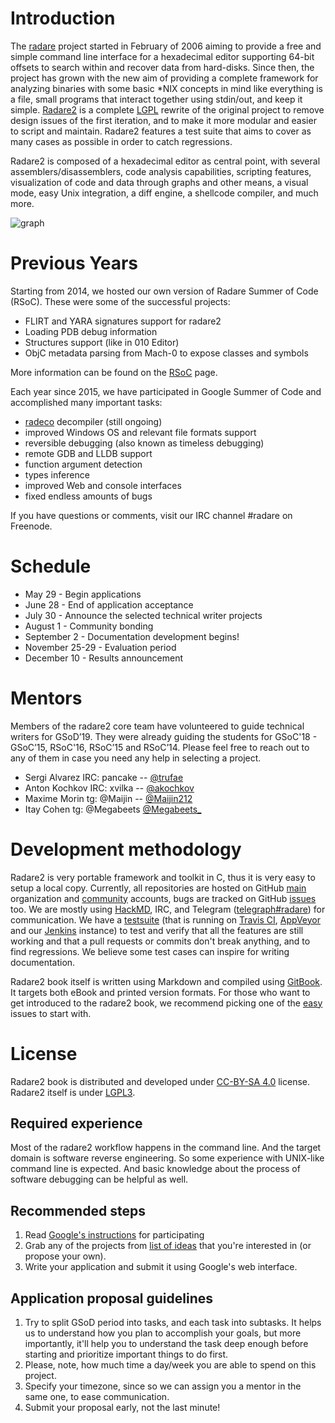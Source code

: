 # Introduction

The [radare](http://rada.re/) project started in February of 2006 aiming to provide a free and simple command line interface for a hexadecimal editor supporting 64-bit offsets to search within and recover data from hard-disks.
Since then, the project has grown with the new aim of providing a complete framework for analyzing binaries with some basic \*NIX concepts in mind like everything is a file, small programs that interact together using stdin/out, and keep it simple.
[Radare2](https://github.com/radare/radare2) is a complete [LGPL]( https://opensource.org/licenses/lgpl-license ) rewrite of the original project to remove design issues of the first iteration, and to make it more modular and easier to script and maintain. Radare2 features a test suite that aims to cover as many cases as possible in order to catch regressions.

Radare2 is composed of a hexadecimal editor as central point, with several assemblers/disassemblers, code analysis capabilities, scripting features, visualization of code and data through graphs and other means, a visual mode, easy Unix integration, a diff engine, a shellcode compiler, and much more.

![graph](http://radare.org/img/radare2_graph.jpg)

# Previous Years

Starting from 2014, we hosted our own version of Radare Summer of Code (RSoC). These were some of the successful projects:

 - FLIRT and YARA signatures support for radare2
 - Loading PDB debug information
 - Structures support (like in 010 Editor)
 - ObjC metadata parsing from Mach-0 to expose classes and symbols

More information can be found on the [RSoC](http://rada.re/rsoc) page.

Each year since 2015, we have participated in Google Summer of Code and accomplished many important
tasks:

 - [radeco](https://github.com/radare/radeco) decompiler (still ongoing)
 - improved Windows OS and relevant file formats support
 - reversible debugging (also known as timeless debugging)
 - remote GDB and LLDB support
 - function argument detection
 - types inference
 - improved Web and console interfaces
 - fixed endless amounts of bugs

If you have questions or comments, visit our IRC channel #radare on Freenode.

# Schedule

- May 29 - Begin applications
- June 28 - End of application acceptance
- July 30 - Announce the selected technical writer projects
- August 1 - Community bonding
- September 2 - Documentation development begins!
- November 25-29 - Evaluation period
- December 10 - Results announcement

# Mentors

Members of the radare2 core team have volunteered to guide technical writers for GSoD’19. They were already guiding the students for GSoC'18 - GSoC’15, RSoC'16, RSoC’15 and RSoC’14. Please feel free to reach out to any of them in case you need any help in selecting a project.

- Sergi Alvarez IRC: pancake -- [@trufae](https://twitter.com/trufae)
- Anton Kochkov IRC: xvilka -- [@akochkov](https://twitter.com/akochkov)
- Maxime Morin tg: @Maijin -- [@Maijin212](https://twitter.com/Maijin212)
- Itay Cohen tg: @Megabeets [@Megabeets\_](https://twitter.com/Megabeets_)

# Development methodology

Radare2 is very portable framework and toolkit in C, thus it is very easy to setup a local copy.
Currently, all repositories are hosted on GitHub [main](https://github.com/radare/) organization and [community](https://github.com/radareorg) accounts, bugs are tracked on GitHub [issues](https://github.com/radare/radare2/issues) too. We are mostly using [HackMD](https://hackmd.io), IRC, and Telegram ([telegraph#radare](https://t.me/radare)) for communication.
We have a [testsuite](https://github.com/radare/radare2-regressions) (that is running on [Travis CI](https://travis-ci.org/radare/radare2/), [AppVeyor](https://ci.appveyor.com/project/radare/radare2) and our [Jenkins](http://ci.rada.re/) instance) to test and verify that all the features are still working and that a pull requests or commits don't break anything, and to find regressions.
We believe some test cases can inspire for writing documentation.

Radare2 book itself is written using Markdown and compiled using
[GitBook](https://www.gitbook.com). It targets both eBook and printed version formats.
For those who want to get introduced to the radare2 book, we recommend picking one of the [easy](https://github.com/radare/radare2book/labels/good%20first%20issue) issues to start with.

# License

Radare2 book is distributed and developed under [CC-BY-SA 4.0](https://creativecommons.org/licenses/by-nc-sa/4.0/legalcode) license. Radare2 itself is under [LGPL3](https://www.gnu.org/licenses/lgpl.html).

## Required experience

Most of the radare2 workflow happens in the command line. And the target domain is software reverse engineering. So some experience with UNIX-like command line is expected. And basic knowledge about the process of software debugging can be helpful as well.

## Recommended steps

1. Read [Google's instructions](https://developers.google.com/season-of-docs/docs/tech-writer-guide) for participating
2. Grab any of the projects from [list of ideas](https://radare.org/gsod/2019/ideas.html)  that you're interested in (or propose your own).
3. Write your application and submit it using Google's web interface.

## Application proposal guidelines

1. Try to split GSoD period into tasks, and each task into subtasks. It helps us to understand how you plan to accomplish your goals, but more importantly, it'll help you to understand the task deep enough before starting and prioritize important things to do first.
2. Please, note, how much time a day/week you are able to spend on this project.
3. Specify your timezone, since so we can assign you a mentor in the same one, to ease communication.
4. Submit your proposal early, not the last minute!
